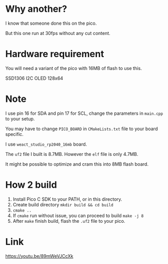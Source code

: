 # Why another?
I know that someone done this on the pico.

But this one run at 30fps without any cut content.

# Hardware requirement
You will need a variant of the pico with 16MB of flash to use this.

SSD1306 I2C OLED 128x64

# Note
I use pin 16 for SDA and pin 17 for SCL, change the parameters in `main.cpp` to your setup.

You may have to change `PICO_BOARD` in `CMakeLists.txt` file to your board specific.

I use `weact_studio_rp2040_16mb` board.

The `uf2` file I built is 8.7MB. However the `elf` file is only 4.7MB.

It might be possible to optimize and cram this into 8MB flash board.

# How 2 build
1. Install Pico C SDK to your PATH, or in this directory.
2. Create build directory `mkdir build && cd build`
3. `cmake ..`
4. If `cmake` run without issue, you can proceed to build `make -j 8`
5. After `make` finish build, flash the `.uf2` file to your pico.

# Link
https://youtu.be/89mWeVJCcXk
